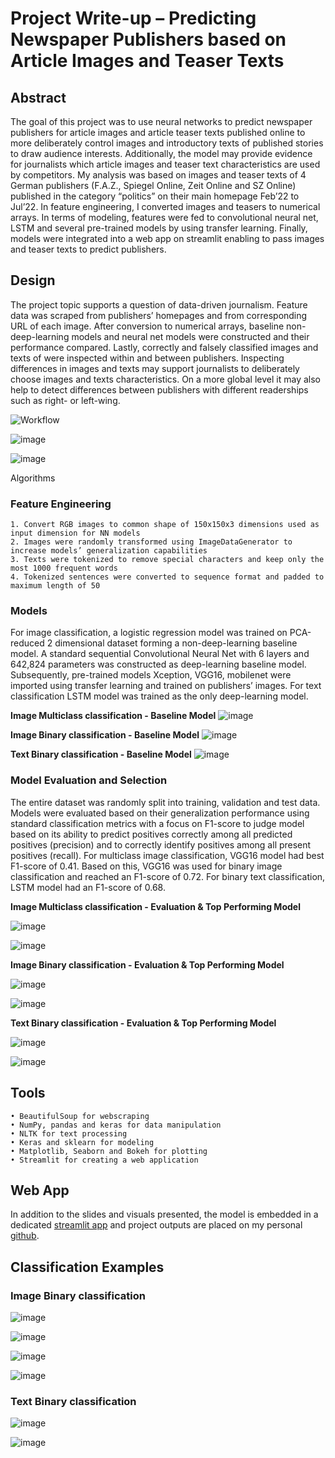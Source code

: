 # Project Write-up – Predicting Newspaper Publishers based on Article Images and Teaser Texts

## Abstract
The goal of this project was to use neural networks to predict newspaper publishers for article images and article teaser texts published online to more deliberately control images and introductory texts of published stories to draw audience interests. Additionally, the model may provide evidence for journalists which article images and teaser text characteristics are used by competitors. My analysis was based on images and teaser texts of 4 German publishers (F.A.Z., Spiegel Online, Zeit Online and SZ Online) published in the category “politics” on their main homepage Feb’22 to Jul’22. In feature engineering, I converted images and teasers to numerical arrays. In terms of modeling, features were fed to convolutional neural net, LSTM and several pre-trained models by using transfer learning. Finally, models were integrated into a web app on streamlit enabling to pass images and teaser texts to predict publishers.

## Design
The project topic supports a question of data-driven journalism. Feature data was scraped from publishers’ homepages and from corresponding URL of each image. After conversion to numerical arrays, baseline non-deep-learning models and neural net models were constructed and their performance compared. Lastly, correctly and falsely classified images and texts of were inspected within and between publishers. Inspecting differences in images and texts may support journalists to deliberately choose images and texts characteristics. On a more global level it may also help to detect differences between publishers with different readerships such as right- or left-wing.

![Workflow](https://user-images.githubusercontent.com/98846184/183523308-83883abd-d2e4-4ecb-84fe-286d9589bb7c.png)

![image](https://user-images.githubusercontent.com/98846184/183307200-ed756f6b-dcbf-46a1-9eb5-124147019e75.png)

![image](https://user-images.githubusercontent.com/98846184/183307203-8c6b24c3-5c9b-4915-88ec-49611c511c5d.png)

Algorithms
### Feature Engineering
    1. Convert RGB images to common shape of 150x150x3 dimensions used as input dimension for NN models
    2. Images were randomly transformed using ImageDataGenerator to increase models’ generalization capabilities
    3. Texts were tokenized to remove special characters and keep only the most 1000 frequent words
    4. Tokenized sentences were converted to sequence format and padded to maximum length of 50
    
### Models
For image classification, a logistic regression model was trained on PCA-reduced 2 dimensional dataset forming a non-deep-learning baseline model. A standard sequential Convolutional Neural Net with 6 layers and 642,824 parameters was constructed as deep-learning baseline model. Subsequently, pre-trained models Xception, VGG16, mobilenet were imported using transfer learning and trained on publishers’ images. For text classification LSTM model was trained as the only deep-learning model.

**Image Multiclass classification - Baseline Model**
![image](https://user-images.githubusercontent.com/98846184/183307244-61eaab87-69ac-42ff-8f2c-9e8d2bb76641.png)

**Image Binary classification - Baseline Model**
![image](https://user-images.githubusercontent.com/98846184/183307265-b2a6b6aa-c820-4706-aacb-a5d022c5e800.png)

**Text Binary classification - Baseline Model**
![image](https://user-images.githubusercontent.com/98846184/183307315-8bce3857-c5f9-4b87-bce5-80cdece27509.png)

### Model Evaluation and Selection
The entire dataset was randomly split into training, validation and test data. Models were evaluated based on their generalization performance using standard classification metrics with a focus on F1-score to judge model based on its ability to predict positives correctly among all predicted positives (precision) and to correctly identify positives among all present positives (recall). For multiclass image classification, VGG16 model had best F1-score of 0.41. Based on this, VGG16 was used for binary image classification and reached an F1-score of 0.72. For binary text classification, LSTM model had an F1-score of 0.68.

**Image Multiclass classification - Evaluation & Top Performing Model**

![image](https://user-images.githubusercontent.com/98846184/183307328-30d448fc-3e49-4f3c-9eb8-27d0fe090b9c.png)

![image](https://user-images.githubusercontent.com/98846184/183307330-212af7e8-11e0-49be-a888-68576fc251aa.png)

**Image Binary classification - Evaluation & Top Performing Model**

![image](https://user-images.githubusercontent.com/98846184/183307294-cdd033bf-fabd-4d03-ab1e-86714f93a23c.png)

![image](https://user-images.githubusercontent.com/98846184/183307296-bfa3ec2c-ca10-46b6-bf5f-e568577da5bc.png)

**Text Binary classification - Evaluation & Top Performing Model**

![image](https://user-images.githubusercontent.com/98846184/183307318-33f448fc-1115-404a-8f15-0247143c0c68.png)

![image](https://user-images.githubusercontent.com/98846184/183307321-8348ee14-337c-4ea3-9a00-fe198820f272.png)

## Tools
    • BeautifulSoup for webscraping
    • NumPy, pandas and keras for data manipulation
    • NLTK for text processing
    • Keras and sklearn for modeling
    • Matplotlib, Seaborn and Bokeh for plotting
    • Streamlit for creating a web application
    
## Web App
In addition to the slides and visuals presented, the model is embedded in a dedicated [streamlit app](https://fabian2964-deep-learning-app-image-pca3lj.streamlitapp.com/) and project outputs are placed on my personal [github](https://github.com/Fabian2964/deep_learning.git).

## Classification Examples
### Image Binary classification
![image](https://user-images.githubusercontent.com/98846184/183308197-9e22991c-c8aa-4bd2-a32d-bdae7f0445bb.png)

![image](https://user-images.githubusercontent.com/98846184/183308201-622a349c-80c3-4591-a7b9-5e36c020ddf3.png)

![image](https://user-images.githubusercontent.com/98846184/183308206-52e7e3b9-78a8-4e83-af35-99d8d5dbd3e3.png)

![image](https://user-images.githubusercontent.com/98846184/183308208-6ba25955-e401-4b20-96ae-38c87f1534fc.png)

### Text Binary classification
![image](https://user-images.githubusercontent.com/98846184/183308219-b05ff9b6-0842-4504-bbf8-51d40f11577f.png)

![image](https://user-images.githubusercontent.com/98846184/183308222-88ec6925-1738-4626-ad01-29ceb956b7a3.png)

